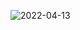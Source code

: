 ![2022-04-13](https://user-images.githubusercontent.com/72658749/163086998-c1387918-a370-454a-a62b-08196084477c.png)
